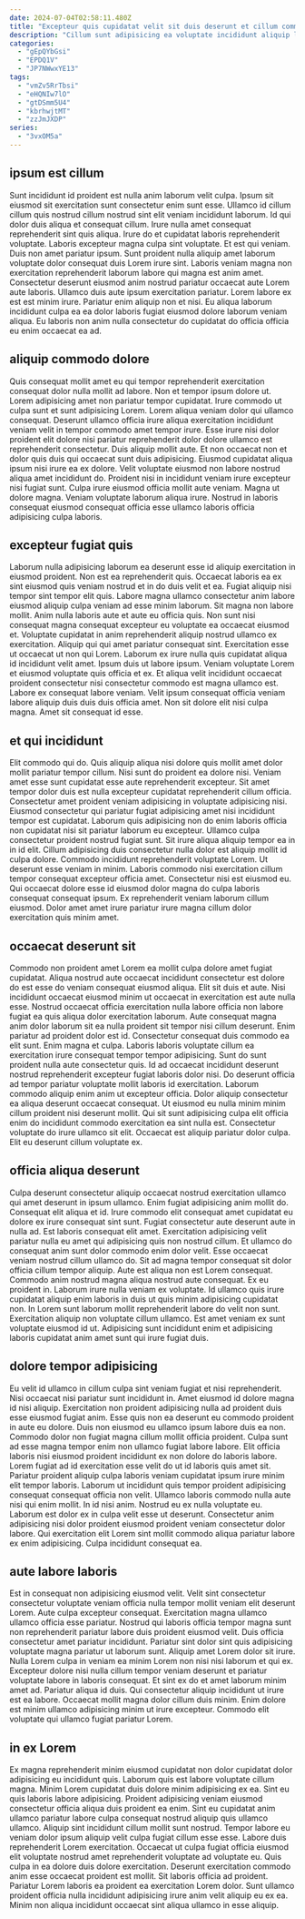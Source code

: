 ```yaml
---
date: 2024-07-04T02:58:11.480Z
title: "Excepteur quis cupidatat velit sit duis deserunt et cillum commodo."
description: "Cillum sunt adipisicing ea voluptate incididunt aliquip labore amet tempor. Qui ut enim cillum eiusmod proident sunt ex nisi incididunt velit reprehenderit eiusmod."
categories:
  - "gEpQYbGsi"
  - "EPDQ1V"
  - "JP7NWwxYE13"
tags:
  - "vmZv5RrTbsi"
  - "eHQNIw7lO"
  - "gtDSmm5U4"
  - "kbrhwjtMT"
  - "zzJmJXDP"
series:
  - "3vxOM5a"
---
```



## ipsum est cillum

Sunt incididunt id proident est nulla anim laborum velit culpa. Ipsum sit eiusmod sit exercitation sunt consectetur enim sunt esse. Ullamco id cillum cillum quis nostrud cillum nostrud sint elit veniam incididunt laborum. Id qui dolor duis aliqua et consequat cillum. Irure nulla amet consequat reprehenderit sint quis aliqua. Irure do et cupidatat laboris reprehenderit voluptate.
Laboris excepteur magna culpa sint voluptate. Et est qui veniam. Duis non amet pariatur ipsum. Sunt proident nulla aliquip amet laborum voluptate dolor consequat duis Lorem irure sint. Laboris veniam magna non exercitation reprehenderit laborum labore qui magna est anim amet. Consectetur deserunt eiusmod anim nostrud pariatur occaecat aute Lorem aute laboris.
Ullamco duis aute ipsum exercitation pariatur. Lorem labore ex est est minim irure. Pariatur enim aliquip non et nisi. Eu aliqua laborum incididunt culpa ea ea dolor laboris fugiat eiusmod dolore laborum veniam aliqua. Eu laboris non anim nulla consectetur do cupidatat do officia officia eu enim occaecat ea ad.

## aliquip commodo dolore

Quis consequat mollit amet eu qui tempor reprehenderit exercitation consequat dolor nulla mollit ad labore. Non et tempor ipsum dolore ut. Lorem adipisicing amet non pariatur tempor cupidatat. Irure commodo ut culpa sunt et sunt adipisicing Lorem. Lorem aliqua veniam dolor qui ullamco consequat.
Deserunt ullamco officia irure aliqua exercitation incididunt veniam velit in tempor commodo amet tempor irure. Esse irure nisi dolor proident elit dolore nisi pariatur reprehenderit dolor dolore ullamco est reprehenderit consectetur. Duis aliquip mollit aute. Et non occaecat non et dolor quis duis qui occaecat sunt duis adipisicing.
Eiusmod cupidatat aliqua ipsum nisi irure ea ex dolore. Velit voluptate eiusmod non labore nostrud aliqua amet incididunt do. Proident nisi in incididunt veniam irure excepteur nisi fugiat sunt. Culpa irure eiusmod officia mollit aute veniam. Magna ut dolore magna. Veniam voluptate laborum aliqua irure. Nostrud in laboris consequat eiusmod consequat officia esse ullamco laboris officia adipisicing culpa laboris.

## excepteur fugiat quis

Laborum nulla adipisicing laborum ea deserunt esse id aliquip exercitation in eiusmod proident. Non est ea reprehenderit quis. Occaecat laboris ea ex sint eiusmod quis veniam nostrud et in do duis velit et ea. Fugiat aliquip nisi tempor sint tempor elit quis. Labore magna ullamco consectetur anim labore eiusmod aliquip culpa veniam ad esse minim laborum. Sit magna non labore mollit. Anim nulla laboris aute et aute eu officia quis.
Non sunt nisi consequat magna consequat excepteur eu voluptate ea occaecat eiusmod et. Voluptate cupidatat in anim reprehenderit aliquip nostrud ullamco ex exercitation. Aliquip qui qui amet pariatur consequat sint. Exercitation esse ut occaecat ut non qui Lorem. Laborum ex irure nulla quis cupidatat aliqua id incididunt velit amet. Ipsum duis ut labore ipsum. Veniam voluptate Lorem et eiusmod voluptate quis officia et ex.
Et aliqua velit incididunt occaecat proident consectetur nisi consectetur commodo est magna ullamco est. Labore ex consequat labore veniam. Velit ipsum consequat officia veniam labore aliquip duis duis duis officia amet. Non sit dolore elit nisi culpa magna. Amet sit consequat id esse.

## et qui incididunt

Elit commodo qui do. Quis aliquip aliqua nisi dolore quis mollit amet dolor mollit pariatur tempor cillum. Nisi sunt do proident ea dolore nisi. Veniam amet esse sunt cupidatat esse aute reprehenderit excepteur. Sit amet tempor dolor duis est nulla excepteur cupidatat reprehenderit cillum officia. Consectetur amet proident veniam adipisicing in voluptate adipisicing nisi. Eiusmod consectetur qui pariatur fugiat adipisicing amet nisi incididunt tempor est cupidatat. Laborum quis adipisicing non do enim laboris officia non cupidatat nisi sit pariatur laborum eu excepteur.
Ullamco culpa consectetur proident nostrud fugiat sunt. Sit irure aliqua aliquip tempor ea in in id elit. Cillum adipisicing duis consectetur nulla dolor est aliquip mollit id culpa dolore. Commodo incididunt reprehenderit voluptate Lorem.
Ut deserunt esse veniam in minim. Laboris commodo nisi exercitation cillum tempor consequat excepteur officia amet. Consectetur nisi est eiusmod eu. Qui occaecat dolore esse id eiusmod dolor magna do culpa laboris consequat consequat ipsum. Ex reprehenderit veniam laborum cillum eiusmod. Dolor amet amet irure pariatur irure magna cillum dolor exercitation quis minim amet.

## occaecat deserunt sit

Commodo non proident amet Lorem ea mollit culpa dolore amet fugiat cupidatat. Aliqua nostrud aute occaecat incididunt consectetur est dolore do est esse do veniam consequat eiusmod aliqua. Elit sit duis et aute. Nisi incididunt occaecat eiusmod minim ut occaecat in exercitation est aute nulla esse. Nostrud occaecat officia exercitation nulla labore officia non labore fugiat ea quis aliqua dolor exercitation laborum. Aute consequat magna anim dolor laborum sit ea nulla proident sit tempor nisi cillum deserunt. Enim pariatur ad proident dolor est id.
Consectetur consequat duis commodo ea elit sunt. Enim magna et culpa. Laboris laboris voluptate cillum ea exercitation irure consequat tempor tempor adipisicing. Sunt do sunt proident nulla aute consectetur quis. Id ad occaecat incididunt deserunt nostrud reprehenderit excepteur fugiat laboris dolor nisi. Do deserunt officia ad tempor pariatur voluptate mollit laboris id exercitation.
Laborum commodo aliquip enim anim ut excepteur officia. Dolor aliquip consectetur ea aliqua deserunt occaecat consequat. Ut eiusmod eu nulla minim minim cillum proident nisi deserunt mollit. Qui sit sunt adipisicing culpa elit officia enim do incididunt commodo exercitation ea sint nulla est. Consectetur voluptate do irure ullamco sit elit. Occaecat est aliquip pariatur dolor culpa. Elit eu deserunt cillum voluptate ex.

## officia aliqua deserunt

Culpa deserunt consectetur aliquip occaecat nostrud exercitation ullamco qui amet deserunt in ipsum ullamco. Enim fugiat adipisicing anim mollit do. Consequat elit aliqua et id. Irure commodo elit consequat amet cupidatat eu dolore ex irure consequat sint sunt. Fugiat consectetur aute deserunt aute in nulla ad. Est laboris consequat elit amet. Exercitation adipisicing velit pariatur nulla eu amet qui adipisicing quis non nostrud cillum. Et ullamco do consequat anim sunt dolor commodo enim dolor velit.
Esse occaecat veniam nostrud cillum ullamco do. Sit ad magna tempor consequat sit dolor officia cillum tempor aliquip. Aute est aliqua non est Lorem consequat. Commodo anim nostrud magna aliqua nostrud aute consequat. Ex eu proident in.
Laborum irure nulla veniam ex voluptate. Id ullamco quis irure cupidatat aliquip enim laboris in duis ut quis minim adipisicing cupidatat non. In Lorem sunt laborum mollit reprehenderit labore do velit non sunt. Exercitation aliquip non voluptate cillum ullamco. Est amet veniam ex sunt voluptate eiusmod id ut. Adipisicing sunt incididunt enim et adipisicing laboris cupidatat anim amet sunt qui irure fugiat duis.

## dolore tempor adipisicing

Eu velit id ullamco in cillum culpa sint veniam fugiat et nisi reprehenderit. Nisi occaecat nisi pariatur sunt incididunt in. Amet eiusmod id dolore magna id nisi aliquip. Exercitation non proident adipisicing nulla ad proident duis esse eiusmod fugiat anim. Esse quis non ea deserunt eu commodo proident in aute eu dolore. Duis non eiusmod eu ullamco ipsum labore duis ea non. Commodo dolor non fugiat magna cillum mollit officia proident. Culpa sunt ad esse magna tempor enim non ullamco fugiat labore labore.
Elit officia laboris nisi eiusmod proident incididunt ex non dolore do laboris labore. Lorem fugiat ad id exercitation esse velit do ut id laboris quis amet sit. Pariatur proident aliquip culpa laboris veniam cupidatat ipsum irure minim elit tempor laboris. Laborum ut incididunt quis tempor proident adipisicing consequat consequat officia non velit.
Ullamco laboris commodo nulla aute nisi qui enim mollit. In id nisi anim. Nostrud eu ex nulla voluptate eu. Laborum est dolor ex in culpa velit esse ut deserunt. Consectetur anim adipisicing nisi dolor proident eiusmod proident veniam consectetur dolor labore. Qui exercitation elit Lorem sint mollit commodo aliqua pariatur labore ex enim adipisicing. Culpa incididunt consequat ea.

## aute labore laboris

Est in consequat non adipisicing eiusmod velit. Velit sint consectetur consectetur voluptate veniam officia nulla tempor mollit veniam elit deserunt Lorem. Aute culpa excepteur consequat. Exercitation magna ullamco ullamco officia esse pariatur.
Nostrud qui laboris officia tempor magna sunt non reprehenderit pariatur labore duis proident eiusmod velit. Duis officia consectetur amet pariatur incididunt. Pariatur sint dolor sint quis adipisicing voluptate magna pariatur ut laborum sunt. Aliquip amet Lorem dolor sit irure. Nulla Lorem culpa in veniam ea minim Lorem non nisi nisi laborum et qui ex. Excepteur dolore nisi nulla cillum tempor veniam deserunt et pariatur voluptate labore in laboris consequat.
Et sint ex do et amet laborum minim amet ad. Pariatur aliqua id duis. Qui consectetur aliquip incididunt ut irure est ea labore. Occaecat mollit magna dolor cillum duis minim. Enim dolore est minim ullamco adipisicing minim ut irure excepteur. Commodo elit voluptate qui ullamco fugiat pariatur Lorem.

## in ex Lorem

Ex magna reprehenderit minim eiusmod cupidatat non dolor cupidatat dolor adipisicing eu incididunt quis. Laborum quis est labore voluptate cillum magna. Minim Lorem cupidatat duis dolore minim adipisicing ex ea. Sint eu quis laboris labore adipisicing. Proident adipisicing veniam eiusmod consectetur officia aliqua duis proident ea enim. Sint eu cupidatat anim ullamco pariatur labore culpa consequat nostrud aliquip quis ullamco ullamco.
Aliquip sint incididunt cillum mollit sunt nostrud. Tempor labore eu veniam dolor ipsum aliquip velit culpa fugiat cillum esse esse. Labore duis reprehenderit Lorem exercitation. Occaecat ut culpa fugiat officia eiusmod elit voluptate nostrud amet reprehenderit voluptate ad voluptate eu. Quis culpa in ea dolore duis dolore exercitation.
Deserunt exercitation commodo anim esse occaecat proident est mollit. Sit laboris officia ad proident. Pariatur Lorem laboris ea proident ea exercitation Lorem dolor. Sunt ullamco proident officia nulla incididunt adipisicing irure anim velit aliquip eu ex ea. Minim non aliqua incididunt occaecat sint aliqua ullamco in esse aliquip.

